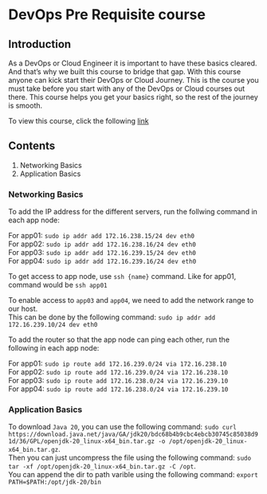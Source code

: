 # DevOps Pre Requisite course

## Introduction

As a DevOps or Cloud Engineer it is important to have these basics cleared. And that’s why we built this course to bridge that gap. With this course anyone can kick start their DevOps or Cloud Journey. This is the course you must take before you start with any of the DevOps or Cloud courses out there. This course helps you get your basics right, so the rest of the journey is smooth.

To view this course, click the following [link](https://kodekloud.com/courses/devops-pre-requisite-course/)

## Contents

1. Networking Basics
2. Application Basics

### Networking Basics

To add the IP address for the different servers, run the follwing command in each app node:

For app01: `sudo ip addr add 172.16.238.15/24 dev eth0` \
For app02: `sudo ip addr add 172.16.238.16/24 dev eth0` \
For app03: `sudo ip addr add 172.16.239.15/24 dev eth0` \
For app04: `sudo ip addr add 172.16.239.16/24 dev eth0`

To get access to app node, use `ssh {name}` command. Like for app01, command would be `ssh app01`

To enable access to `app03` and `app04`, we need to add the network range to our host. \
This can be done by the following command: `sudo ip addr add 172.16.239.10/24 dev eth0`

To add the router so that the app node can ping each other, run the following in each app node:

For app01: `sudo ip route add 172.16.239.0/24 via 172.16.238.10` \
For app02: `sudo ip route add 172.16.239.0/24 via 172.16.238.10` \
For app03: `sudo ip route add 172.16.238.0/24 via 172.16.239.10` \
For app04: `sudo ip route add 172.16.238.0/24 via 172.16.239.10`

### Application Basics

To download `Java 20`, you can use the following command: `sudo curl https://download.java.net/java/GA/jdk20/bdc68b4b9cbc4ebcb30745c85038d91d/36/GPL/openjdk-20_linux-x64_bin.tar.gz -o /opt/openjdk-20_linux-x64_bin.tar.gz`. \
Then you can just uncompress the file using the following command: `sudo tar -xf /opt/openjdk-20_linux-x64_bin.tar.gz -C /opt`.\
You can append the dir to path varible using the following command: `export PATH=$PATH:/opt/jdk-20/bin`

